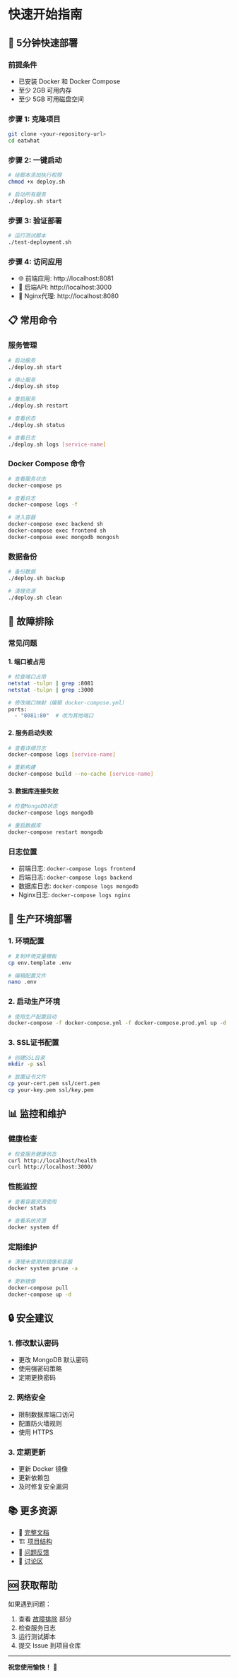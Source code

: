 # 快速开始指南

## 🚀 5分钟快速部署

### 前提条件
- 已安装 Docker 和 Docker Compose
- 至少 2GB 可用内存
- 至少 5GB 可用磁盘空间

### 步骤 1: 克隆项目
```bash
git clone <your-repository-url>
cd eatwhat
```

### 步骤 2: 一键启动
```bash
# 给脚本添加执行权限
chmod +x deploy.sh

# 启动所有服务
./deploy.sh start
```

### 步骤 3: 验证部署
```bash
# 运行测试脚本
./test-deployment.sh
```

### 步骤 4: 访问应用
- 🌐 前端应用: http://localhost:8081
- 🔌 后端API: http://localhost:3000
- 📡 Nginx代理: http://localhost:8080

## 📋 常用命令

### 服务管理
```bash
# 启动服务
./deploy.sh start

# 停止服务
./deploy.sh stop

# 重启服务
./deploy.sh restart

# 查看状态
./deploy.sh status

# 查看日志
./deploy.sh logs [service-name]
```

### Docker Compose 命令
```bash
# 查看服务状态
docker-compose ps

# 查看日志
docker-compose logs -f

# 进入容器
docker-compose exec backend sh
docker-compose exec frontend sh
docker-compose exec mongodb mongosh
```

### 数据备份
```bash
# 备份数据
./deploy.sh backup

# 清理资源
./deploy.sh clean
```

## 🔧 故障排除

### 常见问题

#### 1. 端口被占用
```bash
# 检查端口占用
netstat -tulpn | grep :8081
netstat -tulpn | grep :3000

# 修改端口映射（编辑 docker-compose.yml）
ports:
  - "8081:80"  # 改为其他端口
```

#### 2. 服务启动失败
```bash
# 查看详细日志
docker-compose logs [service-name]

# 重新构建
docker-compose build --no-cache [service-name]
```

#### 3. 数据库连接失败
```bash
# 检查MongoDB状态
docker-compose logs mongodb

# 重启数据库
docker-compose restart mongodb
```

### 日志位置
- 前端日志: `docker-compose logs frontend`
- 后端日志: `docker-compose logs backend`
- 数据库日志: `docker-compose logs mongodb`
- Nginx日志: `docker-compose logs nginx`

## 🎯 生产环境部署

### 1. 环境配置
```bash
# 复制环境变量模板
cp env.template .env

# 编辑配置文件
nano .env
```

### 2. 启动生产环境
```bash
# 使用生产配置启动
docker-compose -f docker-compose.yml -f docker-compose.prod.yml up -d
```

### 3. SSL证书配置
```bash
# 创建SSL目录
mkdir -p ssl

# 放置证书文件
cp your-cert.pem ssl/cert.pem
cp your-key.pem ssl/key.pem
```

## 📊 监控和维护

### 健康检查
```bash
# 检查服务健康状态
curl http://localhost/health
curl http://localhost:3000/
```

### 性能监控
```bash
# 查看容器资源使用
docker stats

# 查看系统资源
docker system df
```

### 定期维护
```bash
# 清理未使用的镜像和容器
docker system prune -a

# 更新镜像
docker-compose pull
docker-compose up -d
```

## 🔒 安全建议

### 1. 修改默认密码
- 更改 MongoDB 默认密码
- 使用强密码策略
- 定期更换密码

### 2. 网络安全
- 限制数据库端口访问
- 配置防火墙规则
- 使用 HTTPS

### 3. 定期更新
- 更新 Docker 镜像
- 更新依赖包
- 及时修复安全漏洞

## 📚 更多资源

- 📖 [完整文档](README.md)
- 🏗️ [项目结构](PROJECT_STRUCTURE.md)
- 🐛 [问题反馈](https://github.com/your-repo/issues)
- 💬 [讨论区](https://github.com/your-repo/discussions)

## 🆘 获取帮助

如果遇到问题：

1. 查看 [故障排除](#故障排除) 部分
2. 检查服务日志
3. 运行测试脚本
4. 提交 Issue 到项目仓库

---

**祝您使用愉快！** 🎉 
